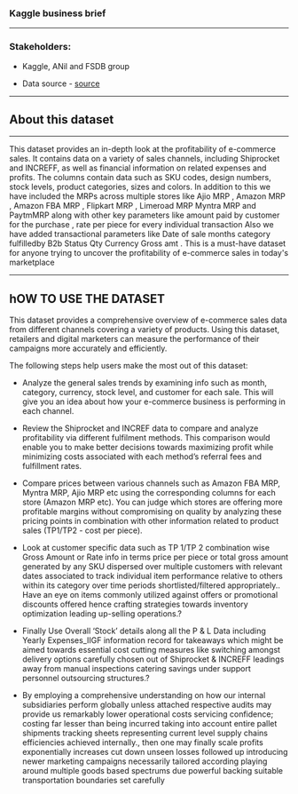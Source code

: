 ### Kaggle business brief
---

### Stakeholders: 
* Kaggle, ANil and FSDB group

* Data source - [source](https://data.world/anilsharma87)
---
## About this dataset
---

This dataset provides an in-depth look at the profitability of e-commerce sales. It contains data on a variety of sales channels, including Shiprocket and INCREFF, as well as financial information on related expenses and profits. The columns contain data such as SKU codes, design numbers, stock levels, product categories, sizes and colors. In addition to this we have included the MRPs across multiple stores like Ajio MRP , Amazon MRP , Amazon FBA MRP , Flipkart MRP , Limeroad MRP Myntra MRP and PaytmMRP along with other key parameters like amount paid by customer for the purchase , rate per piece for every individual transaction Also we have added transactional parameters like Date of sale months category fulfilledby B2b Status Qty Currency Gross amt . This is a must-have dataset for anyone trying to uncover the profitability of e-commerce sales in today's marketplace

---
## hOW TO USE THE DATASET
This dataset provides a comprehensive overview of e-commerce sales data from different channels covering a variety of products. Using this dataset, retailers and digital marketers can measure the performance of their campaigns more accurately and efficiently.

The following steps help users make the most out of this dataset:

* Analyze the general sales trends by examining info such as month, category, currency, stock level, and customer for each sale. This will give you an idea about how your e-commerce business is performing in each channel.

* Review the Shiprocket and INCREF data to compare and analyze profitability via different fulfilment methods. This comparison would enable you to make better decisions towards maximizing profit while minimizing costs associated with each method’s referral fees and fulfillment rates.

* Compare prices between various channels such as Amazon FBA MRP, Myntra MRP, Ajio MRP etc using  the corresponding columns for each store (Amazon MRP etc). You can judge which stores are offering more profitable margins without compromising on quality by analyzing these pricing points in combination with other information related to product sales (TP1/TP2 - cost per piece).

* Look at customer specific data such as TP 1/TP 2 combination wise Gross Amount or Rate info in terms price per piece or total gross amount generated by any SKU dispersed over multiple customers with relevant dates associated to track individual item performance relative to others within its category over time periods shortlisted/filtered appropriately.. Have an eye on items commonly utilized against offers or promotional discounts offered hence crafting strategies towards inventory optimization leading up-selling operations.?

* Finally Use Overall ‘Stock’ details along all the P & L Data including Yearly Expenses_IIGF information record for takeaways which might be aimed towards essential cost cutting measures like switching amongst delivery options carefully chosen out of Shiprocket & INCREFF leadings away from manual inspections catering savings under support personnel outsourcing structures.?  

* By employing a comprehensive understanding on how our internal subsidiaries perform globally unless attached respective audits may provide us remarkably lower operational costs servicing confidence; costing far lesser than being incurred taking into account entire pallet shipments tracking sheets representing current level supply chains efficiencies achieved internally., then one may finally scale profits exponentially increases cut down unseen losses followed up introducing newer marketing campaigns necessarily tailored according playing around multiple goods based spectrums due powerful backing suitable transportation boundaries set carefully
